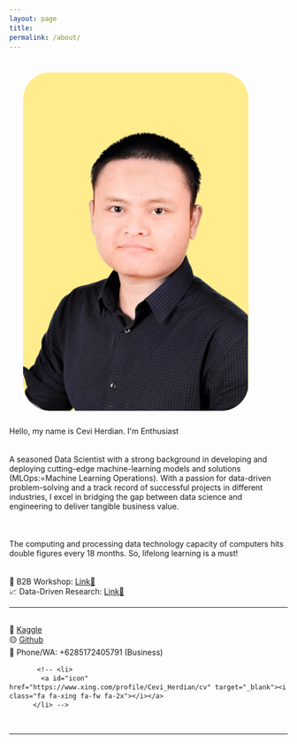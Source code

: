 ```yaml
---
layout: page
title: 
permalink: /about/
---
```


<img class="col one right" src="/img/ceviyellow-rounded.png" style="padding:25px">
<!--<img class="col one right" src="/img/sohot.jpg" style="padding:25px">-->


<div>
Hello, my name is Cevi Herdian. I'm <span class="changing"></span> Enthusiast
<div>
<br>
<br>
A seasoned Data Scientist with a strong background in developing and deploying cutting-edge machine-learning models and solutions (MLOps:=Machine Learning Operations). With a passion for data-driven problem-solving and a track record of successful projects in different industries, I excel in bridging the gap between data science and engineering to deliver tangible business value.
<br>
<br>
<!--I am a postgraduate student in Financial Services & Risk Management at HTW Berlin-University of Applied Sciences. My Specializing area in study is Advanced Data Analytics (Descriptive, Predictive, Prescriptive and Applied AI=Machine learning). I'm interested in exploring the new ways or technology for better insight from data.-->
<br>
<br>
The computing and processing data technology capacity of computers hits double figures every 18 months. So, lifelong learning is a must! 
<br>
<br>


<br>
<!--🤖 AI / ML Demo: <a href="https://itsmecevi.streamlit.app/">Link🔗</a>
<br>-->
<!--🚢 Senior Data Scientist Innovez One Singapore: <a href="https://www.innovez-one.com/">Link🔗</a>
<br>-->
🏢 B2B Workshop: <a href="https://itsmecevi.github.io/workshop/">Link🔗</a>
<br>
📈 Data-Driven Research: <a href="https://scholar.google.com/citations?user=_Y2h-gYAAAAJ&hl=en">Link🔗</a>
<br>
<!--<br>
🏫 Republic of Data Science P2P Mentoring (Soon): 
<br>-->
<!--🤖 Reversal Research AI/ML Modeling and Deployment (Soon): 
<br>-->
<!--📝 Academic Publication: <a href="https://scholar.google.com/citations?user=_Y2h-gYAAAAJ&hl=en">Link🔗</a>
<br>-->
 <!--📚 Certification: <a href="https://itsmecevi.github.io/certification/">Link🔗</a>
<br>-->


____
<br>
🔵 <a href="https://www.kaggle.com/itsmecevi">Kaggle</a>
<br>
🟡 <a href="https://github.com/itsmecevi/">Github</a>
<br>
📲 Phone/WA: +6285172405791 (Business)

<!--✅ <a href="https://www.example.com">Curriculum Vitae-X</a>-->


<!--
	<li>
    <a id="icon" href="https://itsmecevi.github.io/work_portofolio/" target="_blank"><i class="fa fa-refresh fa-spin fa-3x fa-fw"></i>Work Portfolio</a>
          </li>
	
 	<li>
    	<a id="icon" href="https://drive.google.com/file/d/1fwpV1H9A5UFeU30xL0h-DgIudxanUAdz/view?usp=sharing" target="_blank"><i class="fa fa-file" aria hidden="true"></i> Curriculum Vitae-May 2023</a>
          </li>	
	
	 <li>
            <a id="icon" href="https://github.com/itsmecevi" target="_blank"><i class="fa fa-github fa-fw fa-2x"></i>Github</a>
          </li>
	
	 <li>
	<a id="icon" href="https://www.linkedin.com/in/cevi-herdian-ba83a9a2/" target="_blank"><i class="fa fa-linkedin fa-fw fa-2x"></i> Linkedin</a>
	</li>
	
         <!-- <li>
            <a id="icon" href="https://www.linkedin.com/in/cevi-herdian-ba83a9a2/" target="_blank"><i class="fa fa-linkedin fa-fw fa-2x"></i></a>
          </li> -->
           <!-- <li>
            <a id="icon" href="https://www.xing.com/profile/Cevi_Herdian/cv" target="_blank"><i class="fa fa-xing fa-fw fa-2x"></i></a>
          </li> -->

<!--
<br>
<br>
Extras: my key fields of interest
<br>
#Statistics: descriptive, inferential, and predictive
<br>
#Data model: starschema, snowflakes, relational data
<br>
#KPI (Key Performances Indicators)
<br>
#Ad hoc reporting
<br>
#Data Mining
<br>
#Data quality
<br>
#EDA (Exploratory Data Analysis)
<br>
#Data Science
<br>
#Kaggle 
<br>
#Scrum & Kanban project management (Trello)
<br>
#Confluenci Wiki Documentation
<br>
<br>
Tools:
<br>
#SSBI (Self Service Business Intelligence): Power BI & Tableau
<br>
#Microsoft Excel & VBA
<br>
#Self Service ETL (Extract, Transformation, Loaden): Power Query, M Programming, Power Pivot, DAX (Data Analyst Expression)
<br>
#SQL
<br>
#R, R Notebook, R markdown, R Shiny
<br>
#Python, Anaconda, Jupyter Notebook
<br>
#SAP Business Object Web Intelligence -->

<!--  <a class="page-link" target="_blank" href="{{ '/JasminRubinovitzCV_2017.pdf' | prepend: site.baseurl }}">Resume</a> -->
</div>

<br/>
<hr/>
<br/>
<!-- <span class="contacticon center">
	<a href="mailto:jasrub@gmail.com"><i class="fa fa-envelope-square"></i></a>
	<a href="https://github.com/jasrub" target="_blank"><i class="fa fa-github-square"></i></a>
	<a href="https://il.linkedin.com/pub/jasmin-rubinovitz/a5/a91/9b1" target="_blank"><i class="fa fa-linkedin-square"></i></a>
	<a href="https://www.facebook.com/jasmin.rubinovitz" target="_blank"><i class="fa fa-facebook-square"></i></a>
</span> -->
<script src="https://ajax.googleapis.com/ajax/libs/jquery/3.1.1/jquery.min.js"></script>

<script type="text/javascript">
	{% include js/typed.js %}
</script>
<script>
  $(function(){
      $(".changing").typed({
        strings: ["AI/ML"],
        typeSpeed: 50,
				backDelay: 2000,
				showCursor: false,
				loop: true
      });
  });
</script>
